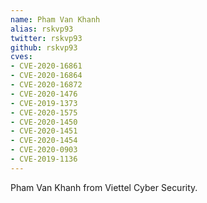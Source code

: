 ```yaml
---
name: Pham Van Khanh
alias: rskvp93
twitter: rskvp93
github: rskvp93
cves:
- CVE-2020-16861
- CVE-2020-16864
- CVE-2020-16872
- CVE-2020-1476
- CVE-2019-1373
- CVE-2020-1575
- CVE-2020-1450
- CVE-2020-1451
- CVE-2020-1454
- CVE-2020-0903
- CVE-2019-1136
---
```

Pham Van Khanh from Viettel Cyber Security.